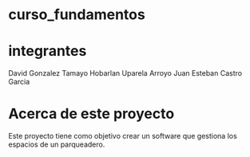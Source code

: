# curso_fundamentos
# integrantes
David Gonzalez Tamayo
Hobarlan Uparela Arroyo
Juan Esteban Castro Garcia

# Acerca de este proyecto 
Este proyecto tiene como objetivo crear un software que gestiona los espacios de un parqueadero.
